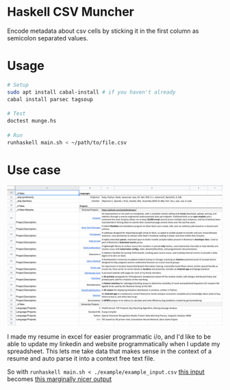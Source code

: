 # Haskell CSV Muncher

Encode metadata about csv cells by sticking it in the first column as semicolon separated values.

# Usage

```bash
# Setup
sudo apt install cabal-install # if you haven't already
cabal install parsec tagsoup

# Test
doctest munge.hs

# Run
runhaskell main.sh < ~/path/to/file.csv
```

# Use case

![example_screenshot.png](/example/example_screenshot.png)

I made my resume in excel for easier programmatic i/o, and I'd like to be able to update my linkedin and website programmatically when I update my spreadsheet. This lets me take data that makes sense in the context of a resume and auto parse it into a context free text file.

So with `runhaskell main.sh < ./example/example_input.csv` [this input](example/example_input.csv) becomes [this marginally nicer output](example/example_output.txt)
